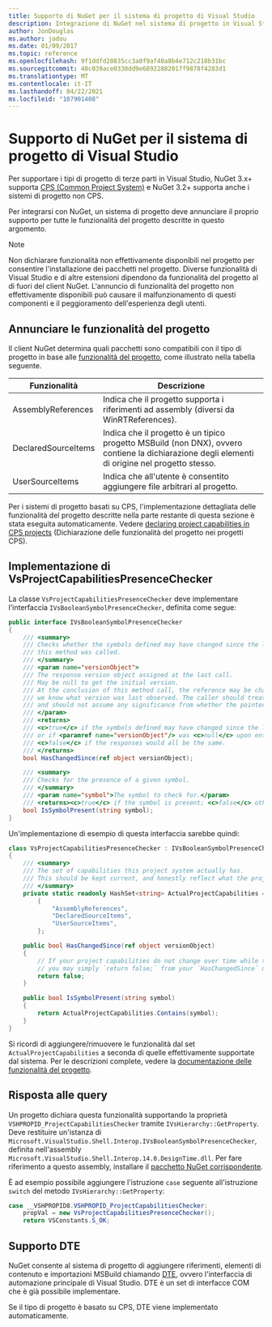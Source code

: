 ```yaml
---
title: Supporto di NuGet per il sistema di progetto di Visual Studio
description: Integrazione di NuGet nel sistema di progetto in Visual Studio per i tipi di progetto di terze parti.
author: JonDouglas
ms.author: jodou
ms.date: 01/09/2017
ms.topic: reference
ms.openlocfilehash: 9f1ddfd20835cc3a0f9af40a8b4e712c218b31bc
ms.sourcegitcommit: 40c039ace0330dd9e68922882017f9878f4283d1
ms.translationtype: MT
ms.contentlocale: it-IT
ms.lasthandoff: 04/22/2021
ms.locfileid: "107901408"
---
```

# <a name="nuget-support-for-the-visual-studio-project-system"></a>Supporto di NuGet per il sistema di progetto di Visual Studio

Per supportare i tipi di progetto di terze parti in Visual Studio, NuGet 3.x+ supporta [CPS (Common Project System)](https://github.com/Microsoft/VSProjectSystem/blob/master/doc/overview/intro.md) e NuGet 3.2+ supporta anche i sistemi di progetto non CPS.

Per integrarsi con NuGet, un sistema di progetto deve annunciare il proprio supporto per tutte le funzionalità del progetto descritte in questo argomento.

> [!Note]
> Non dichiarare funzionalità non effettivamente disponibili nel progetto per consentire l'installazione dei pacchetti nel progetto. Diverse funzionalità di Visual Studio e di altre estensioni dipendono da funzionalità del progetto al di fuori del client NuGet. L'annuncio di funzionalità del progetto non effettivamente disponibili può causare il malfunzionamento di questi componenti e il peggioramento dell'esperienza degli utenti.

## <a name="advertise-project-capabilities"></a>Annunciare le funzionalità del progetto

Il client NuGet determina quali pacchetti sono compatibili con il tipo di progetto in base alle [funzionalità del progetto](https://github.com/Microsoft/VSProjectSystem/blob/master/doc/overview/about_project_capabilities.md), come illustrato nella tabella seguente.

| Funzionalità | Descrizione |
| --- | --- |
| AssemblyReferences | Indica che il progetto supporta i riferimenti ad assembly (diversi da WinRTReferences). |
| DeclaredSourceItems | Indica che il progetto è un tipico progetto MSBuild (non DNX), ovvero contiene la dichiarazione degli elementi di origine nel progetto stesso. |
| UserSourceItems|Indica che all'utente è consentito aggiungere file arbitrari al progetto. |

Per i sistemi di progetto basati su CPS, l'implementazione dettagliata delle funzionalità del progetto descritte nella parte restante di questa sezione è stata eseguita automaticamente. Vedere [declaring project capabilities in CPS projects](https://github.com/Microsoft/VSProjectSystem/blob/master/doc/overview/about_project_capabilities.md#how-to-declare-project-capabilities-in-your-project) (Dichiarazione delle funzionalità del progetto nei progetti CPS).

## <a name="implementing-vsprojectcapabilitiespresencechecker"></a>Implementazione di VsProjectCapabilitiesPresenceChecker

La classe `VsProjectCapabilitiesPresenceChecker` deve implementare l'interfaccia `IVsBooleanSymbolPresenceChecker`, definita come segue:

```cs
public interface IVsBooleanSymbolPresenceChecker
{
    /// <summary>
    /// Checks whether the symbols defined may have changed since the last time
    /// this method was called.
    /// </summary>
    /// <param name="versionObject">
    /// The response version object assigned at the last call.
    /// May be null to get the initial version.
    /// At the conclusion of this method call, the reference may be changed so that on a subsequent call
    /// we know what version was last observed. The caller should treat this value as an opaque object,
    /// and should not assume any significance from whether the pointer changed or not.
    /// </param>
    /// <returns>
    /// <c>true</c> if the symbols defined may have changed since the last call to this method
    /// or if <paramref name="versionObject"/> was <c>null</c> upon entering this method.
    /// <c>false</c> if the responses would all be the same.
    /// </returns>
    bool HasChangedSince(ref object versionObject);

    /// <summary>
    /// Checks for the presence of a given symbol.
    /// </summary>
    /// <param name="symbol">The symbol to check for.</param>
    /// <returns><c>true</c> if the symbol is present; <c>false</c> otherwise.</returns>
    bool IsSymbolPresent(string symbol);
}
```

Un'implementazione di esempio di questa interfaccia sarebbe quindi:

```cs
class VsProjectCapabilitiesPresenceChecker : IVsBooleanSymbolPresenceChecker
{
    /// <summary>
    /// The set of capabilities this project system actually has.
    /// This should be kept current, and honestly reflect what the project can do.
    /// </summary>
    private static readonly HashSet<string> ActualProjectCapabilities = new HashSet<string>(StringComparer.OrdinalIgnoreCase)
        {
            "AssemblyReferences",
            "DeclaredSourceItems",
            "UserSourceItems",
        };

    public bool HasChangedSince(ref object versionObject)
    {
        // If your project capabilities do not change over time while the project is open,
        // you may simply `return false;` from your `HasChangedSince` method.
        return false;
    }

    public bool IsSymbolPresent(string symbol)
    {
        return ActualProjectCapabilities.Contains(symbol);
    }
}
```

Si ricordi di aggiungere/rimuovere le funzionalità dal set `ActualProjectCapabilities` a seconda di quelle effettivamente supportate dal sistema. Per le descrizioni complete, vedere la [documentazione delle funzionalità del progetto](https://github.com/Microsoft/VSProjectSystem/blob/master/doc/overview/project_capabilities.md).

## <a name="responding-to-queries"></a>Risposta alle query

Un progetto dichiara questa funzionalità supportando la proprietà `VSHPROPID_ProjectCapabilitiesChecker` tramite `IVsHierarchy::GetProperty`. Deve restituire un'istanza di `Microsoft.VisualStudio.Shell.Interop.IVsBooleanSymbolPresenceChecker`, definita nell'assembly `Microsoft.VisualStudio.Shell.Interop.14.0.DesignTime.dll`. Per fare riferimento a questo assembly, installare il [pacchetto NuGet corrispondente](https://www.nuget.org/packages/Microsoft.VisualStudio.Shell.Interop.14.0.DesignTime).

È ad esempio possibile aggiungere l'istruzione `case` seguente all'istruzione `switch` del metodo `IVsHierarchy::GetProperty`:

```cs
case __VSHPROPID8.VSHPROPID_ProjectCapabilitiesChecker:
    propVal = new VsProjectCapabilitiesPresenceChecker();
    return VSConstants.S_OK;
```

## <a name="dte-support"></a>Supporto DTE

NuGet consente al sistema di progetto di aggiungere riferimenti, elementi di contenuto e importazioni MSBuild chiamando [DTE](/dotnet/api/envdte.dte), ovvero l'interfaccia di automazione principale di Visual Studio. DTE è un set di interfacce COM che è già possibile implementare.

Se il tipo di progetto è basato su CPS, DTE viene implementato automaticamente.
